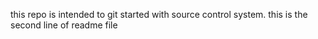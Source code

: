this repo is intended to git started with source control system.
this is the second line of readme file  

